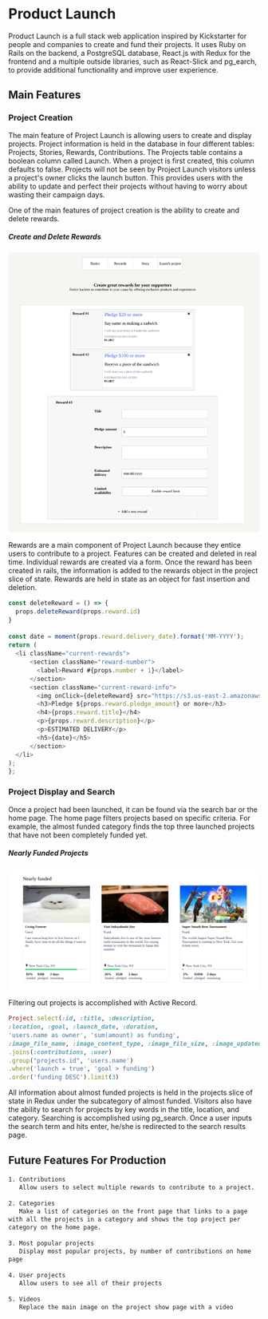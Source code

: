 # Product Launch

[Product Launch]: www.projectlaunch.nyc

Product Launch is a full stack web application inspired by Kickstarter for people and companies to create and fund their projects. It uses Ruby on Rails on the backend, a PostgreSQL database, React.js with Redux for the frontend and a multiple outside libraries, such as React-Slick and pg_earch, to provide additional functionality and improve user experience.

## Main Features
  ### Project Creation

  The main feature of Project Launch is allowing users to create and display projects. Project information is held in the database in four different tables: Projects, Stories, Rewards, Contributions. The Projects table contains a boolean column called Launch. When a project is first created, this column defaults to false. Projects will not be seen by Project Launch visitors unless a project's owner clicks the launch button. This provides users with the ability to update and perfect their projects without having to worry about wasting their campaign days.

  One of the main features of project creation is the ability to create and delete rewards.

  ##### Create and Delete Rewards
  ![rewards]

  Rewards are a main component of Project Launch because they entice users to contribute to a project. Features can be created and deleted in real time. Individual rewards are created via a form. Once the reward has been created in rails, the information is added to the rewards object in the project slice of state. Rewards are held in state as an object for fast insertion and deletion.

  ```js
  const deleteReward = () => {
    props.deleteReward(props.reward.id)
  }

  const date = moment(props.reward.delivery_date).format('MM-YYYY');
  return (
    <li className="current-rewards">
        <section className="reward-number">
          <label>Reward #{props.number + 1}</label>
        </section>
        <section className="current-reward-info">
          <img onClick={deleteReward} src="https://s3.us-east-2.amazonaws.com/project-launch-dev/seeds/close-browser.png" />
          <h3>Pledge ${props.reward.pledge_amount} or more</h3>
          <h4>{props.reward.title}</h4>
          <p>{props.reward.description}</p>
          <p>ESTIMATED DELIVERY</p>
          <h5>{date}</h5>
        </section>
    </li>
  );
};
  ```

  ### Project Display and Search
  Once a project had been launched, it can be found via the search bar or the home page. The home page filters projects based on specific criteria. For example, the almost funded category finds the top three launched projects that have not been completely funded yet.

  ##### Nearly Funded Projects
  ![nearly_funded_projects]

  Filtering out projects is accomplished with Active Record.

  ```ruby
  Project.select(:id, :title, :description,
  :location, :goal, :launch_date, :duration,
  'users.name as owner', 'sum(amount) as funding',
  :image_file_name, :image_content_type, :image_file_size, :image_updated_at)
  .joins(:contributions, :user)
  .group("projects.id", 'users.name')
  .where('launch = true', 'goal > funding')
  .order('funding DESC').limit(3)
  ```
  All information about almost funded projects is held in the projects slice of state in Redux under the subcategory of almost funded. Visitors also have the ability to search for projects by key words in the title, location, and category. Searching is accomplished using pg_search. Once a user inputs the search term and hits enter, he/she is redirected to the search results page.

  ## Future Features For Production
    1. Contributions
       Allow users to select multiple rewards to contribute to a project.

    2. Categories
       Make a list of categories on the front page that links to a page with all the projects in a category and shows the top project per category on the home page.

    3. Most popular projects
       Display most popular projects, by number of contributions on home page

    4. User projects
       Allow users to see all of their projects

    5. Videos
       Replace the main image on the project show page with a video



[rewards]: ./docs/screenshots/create_rewards_screenshot.png
[nearly_funded_projects]: ./docs/screenshots/nearly_funded_projects.png
